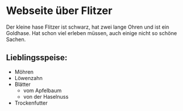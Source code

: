 # Webseite über Flitzer

Der kleine hase Flitzer ist schwarz, hat zwei lange Ohren und ist ein Goldhase. Hat schon viel erleben müssen, auch einige nicht so schöne Sachen.

## Lieblingsspeise:

* Möhren
* Löwenzahn
* Blätter
  * vom Apfelbaum
  * von der Haselnuss
* Trockenfutter


